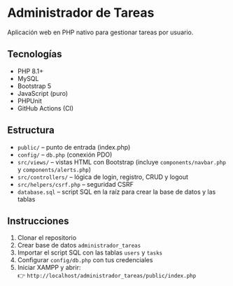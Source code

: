 # Administrador de Tareas

Aplicación web en PHP nativo para gestionar tareas por usuario.

## Tecnologías
- PHP 8.1+
- MySQL
- Bootstrap 5
- JavaScript (puro)
- PHPUnit
- GitHub Actions (CI)

## Estructura
- `public/` – punto de entrada (index.php)
- `config/` – `db.php` (conexión PDO)
- `src/views/` – vistas HTML con Bootstrap (incluye `components/navbar.php` y `components/alerts.php`)
- `src/controllers/` – lógica de login, registro, CRUD y logout
- `src/helpers/csrf.php` – seguridad CSRF
- `database.sql` – script SQL en la raíz para crear la base de datos y las tablas

## Instrucciones
1. Clonar el repositorio
2. Crear base de datos `administrador_tareas`
3. Importar el script SQL con las tablas `users` y `tasks`
4. Configurar `config/db.php` con tus credenciales
5. Iniciar XAMPP y abrir:  
   👉 `http://localhost/administrador_tareas/public/index.php`
